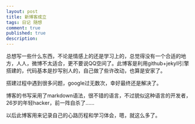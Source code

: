 ```yaml
---
layout: post
title: 新博客成立
tags: 日记 随想
comment: true
published: true
description: 
---
```


总想写一些什么东西，不论是情感上的还是学习上的，总觉得没有一个合适的地方，人人，微博不太适合，更不要说QQ空间了。此博客是利用github+jekyll引擎搭建的，代码基本是抄写别人的，自己做了些许改动，也算是安家了。

搭建过程中遇到很多问题，google过无数次，幸好最终还是解决了。

博客的书写采用了markdown语法，很不错的语言，不过貌似这种语言的开发者，26岁的年轻hacker，前一阵自杀了……

以后此博客用来记录自己的心路历程和学习体会，嗯，就这么多了。